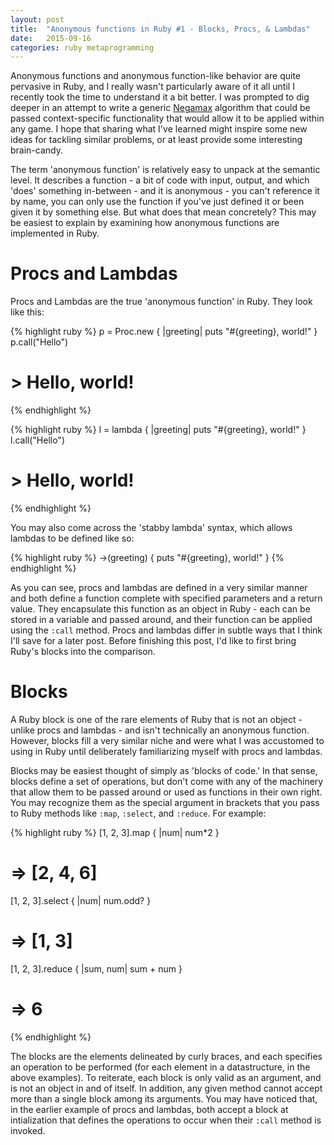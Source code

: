 ```yaml
---
layout: post
title:  "Anonymous functions in Ruby #1 - Blocks, Procs, & Lambdas"
date:   2015-09-16
categories: ruby metaprogramming
---
```

Anonymous functions and anonymous function-like behavior are quite pervasive in Ruby, and I really wasn't particularly aware of it all until I recently took the time to understand it a bit better. I was prompted to dig deeper in an attempt to write a generic [Negamax](https://en.wikipedia.org/wiki/Negamax) algorithm that could be passed context-specific functionality that would allow it to be applied within any game. I hope that sharing what I've learned might inspire some new ideas for tackling similar problems, or at least provide some interesting brain-candy.

The term 'anonymous function' is relatively easy to unpack at the semantic level. It describes a function - a bit of code with input, output, and which 'does' something in-between - and it is anonymous - you can't reference it by name, you can only use the function if you've just defined it or been given it by something else. But what does that mean concretely? This may be easiest to explain by examining how anonymous functions are implemented in Ruby.

# Procs and Lambdas

Procs and Lambdas are the true 'anonymous function' in Ruby. They look like this:

{% highlight ruby %}
p = Proc.new { |greeting| puts "#{greeting}, world!" }
p.call("Hello")
# > Hello, world!
{% endhighlight %}

{% highlight ruby %}
l = lambda { |greeting| puts "#{greeting}, world!" }
l.call("Hello")
# > Hello, world!
{% endhighlight %}

You may also come across the 'stabby lambda' syntax, which allows lambdas to be defined like so:

{% highlight ruby %}
->(greeting) { puts "#{greeting}, world!" }
{% endhighlight %}

As you can see, procs and lambdas are defined in a very similar manner and both define a function complete with specified parameters and a return value. They encapsulate this function as an object in Ruby - each can be stored in a variable and passed around, and their function can be applied using the ```:call``` method. Procs and lambdas differ in subtle ways that I think I'll save for a later post. Before finishing this post, I'd like to first bring Ruby's blocks into the comparison.

# Blocks

A Ruby block is one of the rare elements of Ruby that is not an object - unlike procs and lambdas - and isn't technically an anonymous function. However, blocks fill a very similar niche and were what I was accustomed to using in Ruby until deliberately familiarizing myself with procs and lambdas.

Blocks may be easiest thought of simply as 'blocks of code.' In that sense, blocks define a set of operations, but don't come with any of the machinery that allow them to be passed around or used as functions in their own right. You may recognize them as the special argument in brackets that you pass to Ruby methods like ```:map```, ```:select```, and ```:reduce```. For example:

{% highlight ruby %}
[1, 2, 3].map { |num| num*2 }
# => [2, 4, 6]

[1, 2, 3].select { |num| num.odd? }
# => [1, 3]

[1, 2, 3].reduce { |sum, num| sum + num }
# => 6
{% endhighlight %}

The blocks are the elements delineated by curly braces, and each specifies an operation to be performed (for each element in a datastructure, in the above examples). To reiterate, each block is only valid as an argument, and is not an object in and of itself. In addition, any given method cannot accept more than a single block among its arguments. You may have noticed that, in the earlier example of procs and lambdas, both accept a block at intialization that defines the operations to occur when their ```:call``` method is invoked.
